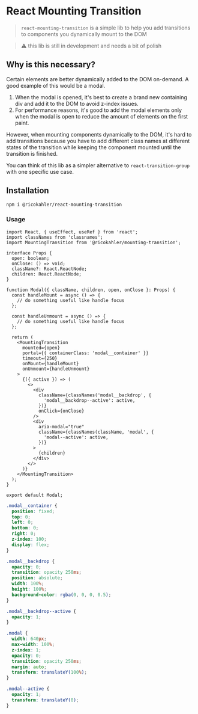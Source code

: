 # React Mounting Transition

> `react-mounting-transition` is a simple lib to help you add transitions to components you dynamically mount to the DOM

> ⚠️ this lib is still in development and needs a bit of polish

## Why is this necessary?

Certain elements are better dynamically added to the DOM on-demand. A good example of this would be a modal.

1. When the modal is opened, it's best to create a brand new containing div and add it to the DOM to avoid z-index issues.
2. For performance reasons, it's good to add the modal elements only when the modal is open to reduce the amount of elements on the first paint.

However, when mounting components dynamically to the DOM, it's hard to add transitions because you have to add different class names at different states of the transition while keeping the component mounted until the transition is finished.

You can think of this lib as a simpler alternative to `react-transition-group` with one specific use case.

## Installation

```
npm i @ricokahler/react-mounting-transition
```

### Usage

```tsx
import React, { useEffect, useRef } from 'react';
import classNames from 'classnames';
import MountingTransition from '@ricokahler/mounting-transition';

interface Props {
  open: boolean;
  onClose: () => void;
  className?: React.ReactNode;
  children: React.ReactNode;
}

function Modal({ className, children, open, onClose }: Props) {
  const handleMount = async () => {
    // do something useful like handle focus
  };

  const handleUnmount = async () => {
    // do something useful like handle focus
  };

  return (
    <MountingTransition
      mounted={open}
      portal={{ containerClass: 'modal__container' }}
      timeout={250}
      onMount={handleMount}
      onUnmount={handleUnmount}
    >
      {({ active }) => (
        <>
          <div
            className={classNames('modal__backdrop', {
              'modal__backdrop--active': active,
            })}
            onClick={onClose}
          />
          <div
            aria-modal="true"
            className={classNames(className, 'modal', {
              'modal--active': active,
            })}
          >
            {children}
          </div>
        </>
      )}
    </MountingTransition>
  );
}

export default Modal;
```

```css
.modal__container {
  position: fixed;
  top: 0;
  left: 0;
  bottom: 0;
  right: 0;
  z-index: 100;
  display: flex;
}

.modal__backdrop {
  opacity: 0;
  transition: opacity 250ms;
  position: absolute;
  width: 100%;
  height: 100%;
  background-color: rgba(0, 0, 0, 0.5);
}

.modal__backdrop--active {
  opacity: 1;
}

.modal {
  width: 640px;
  max-width: 100%;
  z-index: 1;
  opacity: 0;
  transition: opacity 250ms;
  margin: auto;
  transform: translateY(100%);
}

.modal--active {
  opacity: 1;
  transform: translateY(0);
}
```
